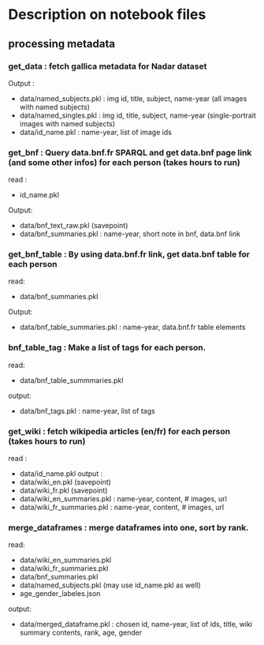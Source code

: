 # Description on notebook files

## processing metadata

### get_data : fetch gallica metadata for Nadar dataset
Output : 
- data/named_subjects.pkl     : img id, title, subject, name-year (all images with named subjects)
- data/named_singles.pkl      : img id, title, subject, name-year (single-portrait images with named subjects)
- data/id_name.pkl            : name-year, list of image ids

### get_bnf : Query data.bnf.fr SPARQL and get data.bnf page link (and some other infos) for each person (takes hours to run)
read :
- id_name.pkl

Output:
- data/bnf_text_raw.pkl (savepoint)
- data/bnf_summaries.pkl : name-year, short note in bnf, data.bnf link

### get_bnf_table : By using data.bnf.fr link, get data.bnf table for each person
read:
- data/bnf_summaries.pkl

Output:
- data/bnf_table_summaries.pkl : name-year, data.bnf.fr table elements

### bnf_table_tag : Make a list of tags for each person.
read:
- data/bnf_table_summmaries.pkl

output:
- data/bnf_tags.pkl : name-year, list of tags

### get_wiki : fetch wikipedia articles (en/fr) for each person (takes hours to run)
read :
- data/id_name.pkl
output : 
- data/wiki_en.pkl (savepoint)
- data/wiki_fr.pkl (savepoint)
- data/wiki_en_summaries.pkl : name-year, content, # images, url
- data/wiki_fr_summaries.pkl : name-year, content, # images, url

### merge_dataframes : merge dataframes into one, sort by rank. 
read:
- data/wiki_en_summaries.pkl 
- data/wiki_fr_summaries.pkl 
- data/bnf_summaries.pkl
- data/named_subjects.pkl (may use id_name.pkl as well)
- age_gender_labeles.json

output:
- data/merged_dataframe.pkl : chosen id, name-year, list of ids, title, wiki summary contents, rank, age, gender
          
